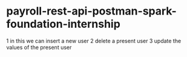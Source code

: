 # payroll-rest-api-postman-spark-foundation-internship
1 in this we can insert a new user 
2 delete a present user
3 update the values of the present user
